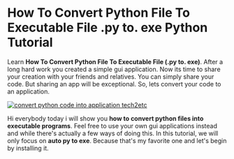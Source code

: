 # How To Convert Python File To Executable File .py to. exe Python Tutorial
Learn **How To Convert Python File To Executable File (.py to. exe)**. After a long hard work you created a simple gui application. Now its time to share your creation with your friends and relatives. You can simply share your code. But sharing an app will be exceptional. So, lets convert your code to an application.

[![convert python code into application tech2etc](https://user-images.githubusercontent.com/80243988/135795418-7fdec694-f118-467b-a4eb-d6d4c94f19ec.PNG)](https://youtu.be/H51tczH3IZ0)

Hi everybody today i will show you **how to convert python files into executable programs**. Feel free to use your own gui applications instead and while there's actually a few ways of doing this. In this tutorial, we will only focus on **auto py to exe**. Because that's my favorite one and let's begin by installing it.
